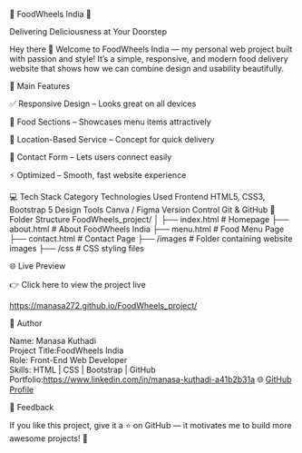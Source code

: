 🍔 FoodWheels India 🚚

Delivering Deliciousness at Your Doorstep

Hey there 👋
Welcome to FoodWheels India — my personal web project built with passion and style!
It’s a simple, responsive, and modern food delivery website that shows how we can combine design and usability beautifully.

🌟 Main Features

✅ Responsive Design – Looks great on all devices

🍱 Food Sections – Showcases menu items attractively

📍 Location-Based Service – Concept for quick delivery

💬 Contact Form – Lets users connect easily

⚡ Optimized – Smooth, fast website experience

💻 Tech Stack
Category	Technologies Used
Frontend	HTML5, CSS3, Bootstrap 5
Design Tools	Canva / Figma
Version Control	Git & GitHub
📁 Folder Structure
FoodWheels_project/
│
├── index.html          # Homepage
├── about.html          # About FoodWheels India
├── menu.html           # Food Menu Page
├── contact.html        # Contact Page
├── /images             # Folder containing website images
├── /css                # CSS styling files


🌐 Live Preview

👉 Click here to view the project live

https://manasa272.github.io/FoodWheels_project/

🧠 Author

Name: Manasa Kuthadi  
Project Title:FoodWheels India  
Role: Front-End Web Developer  
Skills: HTML | CSS | Bootstrap | GitHub  
Portfolio:https://www.linkedin.com/in/manasa-kuthadi-a41b2b31a 
🌐 [GitHub Profile](https://github.com/Manasa272)

💬 Feedback

If you like this project, give it a ⭐ on GitHub — it motivates me to build more awesome projects! 🚀


